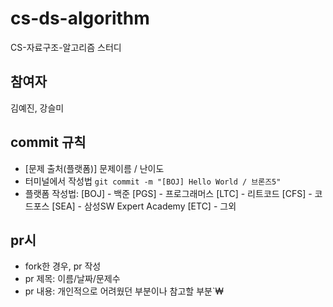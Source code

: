 # cs-ds-algorithm
CS-자료구조-알고리즘 스터디

## 참여자
김예진, 강슬미

## commit 규칙
- [문제 출처(플랫폼)] 문제이름 / 난이도  
- 터미널에서 작성법
    ``` git commit -m "[BOJ] Hello World / 브론즈5" ```
- 플랫폼 작성법:
    [BOJ] - 백준
    [PGS] - 프로그래머스
    [LTC] - 리트코드
    [CFS] - 코드포스
    [SEA] - 삼성SW Expert Academy
    [ETC] - 그외

## pr시
- fork한 경우, pr 작성
- pr 제목: 이름/날짜/문제수
- pr 내용: 개인적으로 어려웠던 부분이나 참고할 부분`₩
